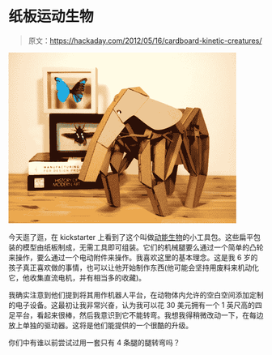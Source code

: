 # 纸板运动生物

> 原文：<https://hackaday.com/2012/05/16/cardboard-kinetic-creatures/>

![](img/3991359bc70befe48a6c4cbd8b08492c.png "OLYMPUS DIGITAL CAMERA")

今天逛了逛，在 kickstarter 上看到了这个叫做[动能生物](http://www.kickstarter.com/projects/kineticcreatures/kinetic-creatures)的小工具包。这些扁平包装的模型由纸板制成，无需工具即可组装。它们的机械腿要么通过一个简单的凸轮来操作，要么通过一个电动附件来操作。我喜欢这里的基本理念。这是我 6 岁的孩子真正喜欢做的事情，也可以让他开始制作东西(他可能会坚持用废料来机动化它，他收集直流电机，并有相当多的收藏)。

我确实注意到他们提到将其用作机器人平台，在动物体内允许的空白空间添加定制的电子设备。这最初让我非常兴奋，认为我可以花 30 美元拥有一个 1 英尺高的四足平台，看起来很棒，然后我意识到它不能转弯。我想我得稍微改动一下，在每边放上单独的驱动器。这将是他们能提供的一个很酷的升级。

你们中有谁以前尝试过用一套只有 4 条腿的腿转弯吗？